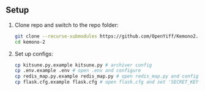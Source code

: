 

## Setup
1. Clone repo and switch to the repo folder:
    ```sh
    git clone --recurse-submodules https://github.com/OpenYiff/Kemono2.git kemono-2
    cd kemono-2
    ```

2. Set up configs:
    ```sh
    cp kitsune.py.example kitsune.py # archiver config
    cp .env.example .env # open .env and configure
    cp redis_map.py.example redis_map.py # open redis_map.py and configure
    cp flask.cfg.example flask.cfg # open flask.cfg and set 'SECRET_KEY' value
    ```
